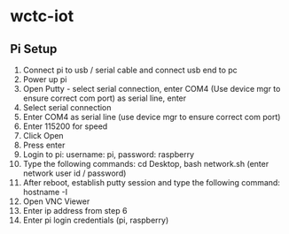 # wctc-iot

## Pi Setup
1. Connect pi to usb / serial cable and connect usb end to pc
2. Power up pi
3. Open Putty - select serial connection, enter COM4 (Use device mgr to ensure correct com port) as serial line, enter 
  1. Select serial connection
  2. Enter COM4 as serial line (use device mgr to ensure correct com port)
  3. Enter 115200 for speed
  4. Click Open 
  5. Press enter
4. Login to pi: username: pi, password: raspberry
5. Type the following commands: cd Desktop, bash network.sh (enter network user id / password)
6. After reboot, establish putty session and type the following command: hostname -I
7. Open VNC Viewer 
  1. Enter ip address from step 6
  2. Enter pi login credentials (pi, raspberry)

